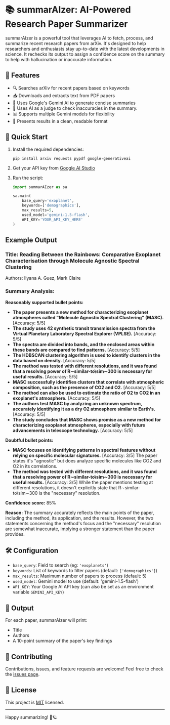 # 📚 summarAIzer: AI-Powered Research Paper Summarizer

summarAIzer is a powerful tool that leverages AI to fetch, process, and summarize recent research papers from arXiv. It's designed to help researchers and enthusiasts stay up-to-date with the latest developments in science. It rechecks its output to assign a confidence score on the summary to help with hallucination or inaccurate information.

## 🌟 Features

- 🔍 Searches arXiv for recent papers based on keywords
- 📥 Downloads and extracts text from PDF papers
- 🤖 Uses Google's Gemini AI to generate concise summaries
- 🤖 Uses AI as a judge to check inaccuracies in the summary.
- 📊 Supports multiple Gemini models for flexibility
- 🎨 Presents results in a clean, readable format

## 🚀 Quick Start

1. Install the required dependencies:
   ```
   pip install arxiv requests pypdf google-generativeai
   ```

2. Get your API key from [Google AI Studio](https://aistudio.google.com/app/apikey)

3. Run the script:
   ```python
   import summarAIzer as sa

   sa.main(
       base_query='exoplanet',
       keywords=['demographics'],
       max_results=5,
       used_model='gemini-1.5-flash',
       API_KEY='YOUR_API_KEY_HERE'
   )
   ```

## Example Output

### Title: Reading Between the Rainbows: Comparative Exoplanet Characterisation through Molecule Agnostic Spectral Clustering
Authors: Ilyana A. Guez, Mark Claire

### Summary Analysis: 

**Reasonably supported bullet points:**

* **The paper presents a new method for characterizing exoplanet atmospheres called "Molecule Agnostic Spectral Clustering" (MASC).** [Accuracy: 5/5]
* **The study uses 42 synthetic transit transmission spectra from the Virtual Planetary Laboratory Spectral Explorer (VPLSE).** [Accuracy: 5/5]
* **The spectra are divided into bands, and the enclosed areas within these bands are compared to find patterns.** [Accuracy: 5/5]
* **The HDBSCAN clustering algorithm is used to identify clusters in the data based on density.** [Accuracy: 5/5]
* **The method was tested with different resolutions, and it was found that a resolving power of R∼similar-to\sim∼300 is necessary for useful results.** [Accuracy: 5/5]
* **MASC successfully identifies clusters that correlate with atmospheric composition, such as the presence of CO2 and O2.** [Accuracy: 5/5]
* **The method can also be used to estimate the ratio of O2 to CO2 in an exoplanet's atmosphere.** [Accuracy: 5/5]
* **The authors test MASC by analyzing an unknown spectrum, accurately identifying it as a dry O2 atmosphere similar to Earth's.** [Accuracy: 5/5]
* **The study concludes that MASC shows promise as a new method for characterizing exoplanet atmospheres, especially with future advancements in telescope technology.** [Accuracy: 5/5] 

**Doubtful bullet points:**

* **MASC focuses on identifying patterns in spectral features without relying on specific molecular signatures.** [Accuracy: 3/5]  The paper states it's "agnostic" but does analyze specific molecules like CO2 and O2 in its correlations. 
* **The method was tested with different resolutions, and it was found that a resolving power of R∼similar-to\sim∼300 is necessary for useful results.** [Accuracy: 3/5] While the paper mentions testing at different resolutions, it doesn't explicitly state that R∼similar-to\sim∼300 is the "necessary" resolution. 


**Confidence score:** 85%

**Reason:** The summary accurately reflects the main points of the paper, including the method, its application, and the results. However, the two statements concerning the method's focus and the "necessary" resolution are somewhat inaccurate, implying a stronger statement than the paper provides. 
 

## 🛠️ Configuration

- `base_query`: Field to search (eg: `'exoplanets'`)
- `keywords`: List of keywords to filter papers (default: `['demographics']`)
- `max_results`: Maximum number of papers to process (default: 5)
- `used_model`: Gemini model to use (default: 'gemini-1.5-flash')
- `API_KEY`: Your Google AI API key (can also be set as an environment variable `GEMINI_API_KEY`)

## 📝 Output

For each paper, summarAIzer will print:
- Title
- Authors
- A 10-point summary of the paper's key findings

## 🤝 Contributing

Contributions, issues, and feature requests are welcome! Feel free to check the [issues page](link-to-issues).

## 📄 License

This project is [MIT](link-to-license) licensed.

---

Happy summarizing! 🚀🪐

